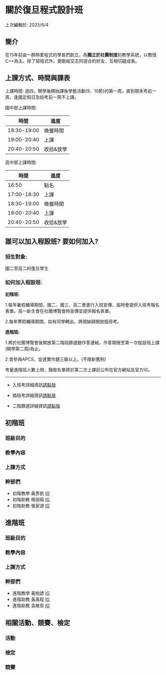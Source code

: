 
# 關於復旦程式設計班
上次編輯於: 2025/6/4

## 簡介
在15年前由一群熱愛程式的學長們創立，為**獨立於社團制度**的教學系統，以教授C++為主。除了寫程式外，更能結交志同道合的好友，互相切磋成長。

## 上課方式、時間與課表
上課時間: 週四，開學後開始課後學藝活動(9、10節)的第一周，直到期末考前一周，逢國定假日及段考前一周不上課。

國中部上課時間:

| 時間        | 進度      |
| ----------- | --------- |
| 18:30-19:00 | 晚餐時間  |
| 19:00-20:40 | 上課      |
| 20:40-20:50 | 收拾&放學 |

高中部上課時間:

| 時間        | 進度      |
| ----------- | --------- |
| 16:50       | 點名      |
| 17:00-18:30 | 上課      |
| 18:30-19:00 | 晚餐時間  |
| 19:00-20:40 | 上課      |
| 20:40-20:50 | 收拾&放學 |

## 誰可以加入程設班? 要如何加入?
### 招生對象:
國二至高二的復旦學生 
### 如何加入程設班:
**初階班:**

1.每年暑假輔導期間，國二、國三、高二會進行入班宣傳，屆時會提供入班考報名表單。高一新生會在社團博覽會時宣傳並提供報名表單。 

2.每年寒假輔導期間，如有同學轉出，將視缺額開放插班考。 

**進階班:**

1.將於社團博覽會後開放第二階段篩選題作答連結。作答期限至第一次程設班上課(開學第二周)為止。

2.曾參與APCS，並達實作題三級以上。(不限新舊制)

考量進階班人數上限，錄取名單將於第二次上課前公布在官方網站及官方IG。

---
- 入班考詳細資訊[請點我](https://test.com) 

- 插班考詳細資訊[請點我](https://test.com)

- 二階篩選詳細資訊[請點我](https://test.com)

## 初階班
### 班級目的

### 教學內容

### 上課方式

### 幹部們
- 初階教學 黃彥凱 [IG](https://test.com)
- 初階助教 楊珈瑜 [IG](https://test.com)
- 初階助教 張家源 [IG](https://test.com)

## 進階班
### 班級目的

### 教學內容

### 上課方式

### 幹部們
- 進階教學 黃柏諺 [IG](https://test.com)
- 進階助教 黃禹程 [IG](https://test.com)
- 進階助教 袁維哲 [IG](https://test.com)

## 相關活動、競賽、檢定
### 活動

### 檢定

### 競賽
